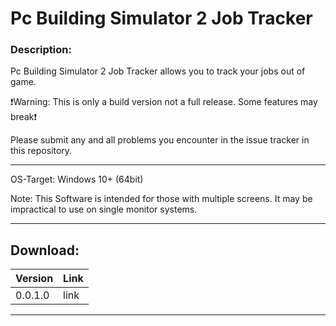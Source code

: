 # Pc Building Simulator 2 Job Tracker

### Description:
Pc Building Simulator 2 Job Tracker allows you to track your jobs out of game.

❗Warning: This is only a build version not a full release. Some features may break❗

Please submit any and all problems you encounter in the issue tracker in this repository.

---
OS-Target: Windows 10+ (64bit)

Note: This Software is intended for those with multiple screens. It may be impractical to use on single monitor systems.
***

## Download:
| Version | Link    |
| ------- | ------- |
| 0.0.1.0 | link |

***
